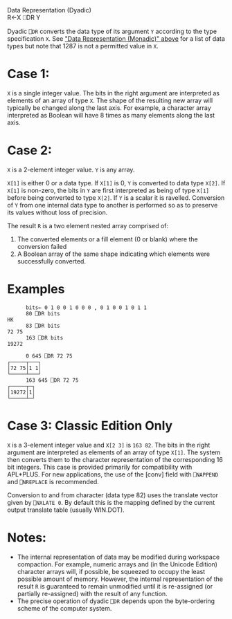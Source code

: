 <div class="heading">
  <div class="name">Data Representation (Dyadic)</div>
  <div class="command">R←X ⎕DR Y</div>
</div>

Dyadic `⎕DR` converts the data type of its argument `Y` according to the type specification `X`. See ["Data Representation (Monadic)" above](/data-representation-monadic.md#DataRepresentation(Monadic)) for a list of data types but note that 1287 is not a permitted value in `X`.

# Case 1:

`X` is a single integer value. The bits in the right argument are interpreted as elements of an array of type `X`. The shape of the resulting new array will typically be changed along the last axis. For example, a character array interpreted as Boolean will have 8 times as many elements along the last axis.

# Case 2:

`X` is a 2-element integer value. `Y` is any array.

`X[1]` is either 0 or a data type. If `X[1]` is 0, `Y` is converted to data type `X[2]`. If `X[1]` is non-zero, the bits in `Y` are first interpreted as being of type `X[1]` before being converted to type `X[2]`. If `Y` is a scalar it is ravelled. Conversion of `Y` from one internal data type to another is performed so as to preserve its values without loss of precision.

The result `R` is a two element nested array comprised of:

1. The converted elements or a fill element (0 or blank) where the conversion failed
2. A Boolean array of the same shape indicating which elements were successfully converted.

# Examples

```apl
      bits← 0 1 0 0 1 0 0 0 , 0 1 0 0 1 0 1 1
      80 ⎕DR bits
HK
      83 ⎕DR bits
72 75
      163 ⎕DR bits
19272

      0 645 ⎕DR 72 75
┌─────┬───┐
│72 75│1 1│
└─────┴───┘
      163 645 ⎕DR 72 75
┌─────┬─┐
│19272│1│
└─────┴─┘

```

# Case 3: Classic Edition Only

`X` is a 3-element integer value and `X[2 3]` is `163 82`. The bits in the right argument are interpreted as elements of an array of type `X[1]`. The system then converts them to the character representation of the corresponding 16 bit integers. This case is provided primarily for compatibility with APL*PLUS. For new applications, the use of the [conv] field with `⎕NAPPEND` and `⎕NREPLACE` is recommended.

Conversion to and from character (data type 82) uses the translate vector given by `⎕NXLATE 0`. By default this is the mapping defined by the current output translate table (usually WIN.DOT).

# Notes:

- The internal representation of data may be modified during workspace compaction. For example, numeric arrays and (in the Unicode Edition) character arrays will, if possible, be squeezed to occupy the least possible amount of memory. However, the internal representation of the result `R` is guaranteed to remain unmodified until it is re-assigned (or partially re-assigned) with the result of any function.
- The precise operation of dyadic `⎕DR` depends upon the byte-ordering scheme of the computer system.
